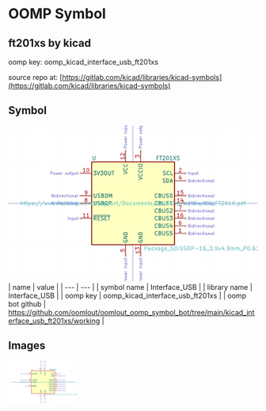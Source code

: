 # OOMP Symbol  
## ft201xs  by kicad  
  
oomp key: oomp_kicad_interface_usb_ft201xs  
  
source repo at: [https://gitlab.com/kicad/libraries/kicad-symbols](https://gitlab.com/kicad/libraries/kicad-symbols)  
## Symbol  
  
[![working.png](working_600.png)](working.png)  
| name | value | 
| --- | --- | 
| symbol name | Interface_USB | 
| library name | Interface_USB | 
| oomp key | oomp_kicad_interface_usb_ft201xs | 
| oomp bot github | https://github.com/oomlout/oomlout_oomp_symbol_bot/tree/main/kicad_interface_usb_ft201xs/working | 
## Images  
  
[![working.png](working_140.png)](working.png)  
